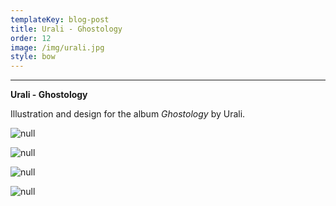 ```yaml
---
templateKey: blog-post
title: Urali - Ghostology
order: 12
image: /img/urali.jpg
style: bow
---
```

- - -

**Urali - Ghostology**

Illustration and design for the album _Ghostology_ by Urali.

![null](/img/gifbordo.gif)

![null](/img/ivan-mocknuovo.jpg)

![null](/img/cover-grande.jpg)

![null](/img/foglione.jpg)
